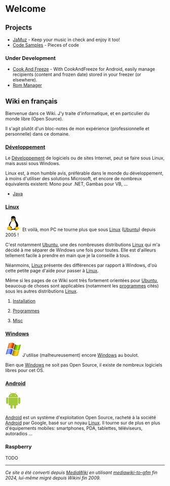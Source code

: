 # Welcome

## Projects

- [JaMuz](https://phramusca.github.io/JaMuz/) - Keep your music in check and enjoy it too!
- [Code Samples](https://github.com/phramusca/Samples/tree/main) - Pieces of code

### Under Development

- [Cook And Freeze](https://github.com/phramusca/CookAndFreeze) - With CookAndFreeze for Android, easily manage recipients (content and frozen date) stored in your freezer (or elsewhere).
- [Rom Manager](https://github.com/phramusca/RomManager)

## Wiki en français

Bienvenue dans ce Wiki. J'y traite d'informatique, et en particulier du monde libre (Open Source).

Il s'agit plutôt d'un bloc-notes de mon expérience (professionnelle et personnelle) dans ce domaine.

### [Développement](wiki/Développement)

Le [Développement](wiki/Développement) de logiciels ou de sites Internet, peut se faire sous Linux, mais aussi sous Windows. 

Linux est, à mon humble avis, préférable dans le monde du développement, à moins d'utiliser des solutions Microsoft, et encore de nombreux équivalents existent: Mono pour .NET, Gambas pour VB, ...

- [Java](wiki/Java)

### [Linux](wiki/Linux)

![50px-Linux-penguin](wiki/data/50px-Linux-penguin.jpg) Et voilà, mon PC ne tourne plus que sous [Linux](wiki/Linux) ([Ubuntu](wiki/Ubuntu)) depuis 2005 !

C'est notamment [Ubuntu](wiki/Ubuntu), une des nombreuses distributions [Linux](wiki/Linux) qui m'a décidé à me séparer de Windows une fois pour toutes. Elle est d'ailleurs tellement facile à prendre en main que je la conseille à tous.

Néanmoins, [Linux](wiki/Linux) présente des différences par rapport à Windows, d'où cette petite page d'aide pour passer à [Linux](wiki/Linux).

Même si les pages de ce Wiki sont très fortement orientées pour [Ubuntu](wiki/Ubuntu), beaucoup de choses sont applicables (notamment les [programmes](wiki/Programmes) cités) sous les autres distributions [Linux](wiki/Linux).

1. [Installation](wiki/Installation)

2. [Programmes](wiki/Programmes)

3. [Misc](wiki/Misc)

### [Windows](wiki/Windows)

![50px-Windows_xp_logo](wiki/data/50px-Windows_xp_logo.jpg) J'utilise (malheureusement) encore [Windows](wiki/Windows) au boulot.

Bien que [Windows](wiki/Windows) ne soit pas Open Source, il existe de nombreux logiciels libres pour cet OS.

### [Android](wiki/Android)

![50px-Android](wiki/data/50px-Android.jpg)

[Android](wiki/Android) est un système d'exploitation Open Source, racheté à la société [Android](wiki/Android) par Google, basé sur un noyau [Linux](wiki/Linux). Il tourne sur de plus en plus d'équipements mobiles: smartphones, PDA, tablettes, téléviseurs, autoradios ...

### Raspberry

TODO

------------------------------------------------------------------------

*Ce site a été converti depuis [MediaWiki](wiki/MediaWiki) en utilisant [mediawiki-to-gfm](https://github.com/outofcontrol/mediawiki-to-gfm) fin 2024, lui-même migré depuis Wikini fin 2009.*
